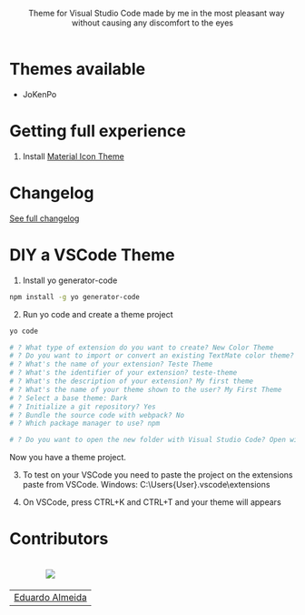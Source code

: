 <p align="center">
 Theme for Visual Studio Code made by me in the most pleasant way without causing any discomfort to the eyes
  <br><br>

# Themes available

- JoKenPo

<!-- # Installation -->
<!-- 1. Open the **Extensions** sidebar in VS Code -->
<!-- 2. Search for [JoKenPo Theme](https://marketplace.visualstudio.com/items?itemName=) -->
<!-- 3. Click **Install** -->
<!-- 4. Open the **Command Palette** with <kbd>Ctrl</kbd> + <kbd>Shift</kbd> + <kbd>P</kbd> or <kbd>⇧</kbd> + <kbd>⌘</kbd> + <kbd>P</kbd> -->
<!-- 5. Select **Preferences: Color Theme** and choose an JoKenPo. -->

# Getting full experience

1. Install [Material Icon Theme](https://marketplace.visualstudio.com/items?itemName=PKief.material-icon-theme)

# Changelog

[See full changelog](https://github.com/daltonmenezes/aura-theme/blob/main/packages/vscode/CHANGELOG.md)

# DIY a VSCode Theme

<!-- 1. Install vsce (Visual Studio Code Extensions), a tool to managing VS Code extensions
```bash
npm install -g vsce
``` -->
1. Install yo generator-code
```bash
npm install -g yo generator-code
```
  
2. Run yo code and create a theme project
```bash
yo code

# ? What type of extension do you want to create? New Color Theme
# ? Do you want to import or convert an existing TextMate color theme? No, start fresh
# ? What's the name of your extension? Teste Theme
# ? What's the identifier of your extension? teste-theme
# ? What's the description of your extension? My first theme
# ? What's the name of your theme shown to the user? My First Theme
# ? Select a base theme: Dark
# ? Initialize a git repository? Yes
# ? Bundle the source code with webpack? No
# ? Which package manager to use? npm

# ? Do you want to open the new folder with Visual Studio Code? Open with `code`
```
Now you have a theme project.

3. To test on your VSCode you need to paste the project on the extensions paste from VSCode.
Windows:
C:\Users\{User}\.vscode\extensions
  
4. On VSCode, press CTRL+K and CTRL+T and your theme will appears
  
# Contributors

<table>
  <thead>
    <tr>
      <td valign="bottom"><p align="center">
  <a href="https://github.com/JoKenPo">
    <img src="https://github.com/JoKenPo.png?size=100" align="center" />
  </a>
</p></td>
    </tr>
  </thead>

  <tbody>
    <td><a href="https://github.com/JoKenPo">Eduardo Almeida</a></td>
  </tbody>
</table>

<!-- # License -->
<!-- [MIT © Eduardo Almeida](https://github.com/JoKenPo/jokenpo-theme/blob/main/LICENSE) -->
